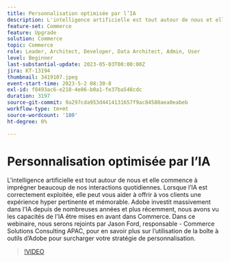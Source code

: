 ```yaml
---
title: Personnalisation optimisée par l’IA
description: L'intelligence artificielle est tout autour de nous et elle commence à imprégner beaucoup de nos interactions quotidiennes. Lorsque l’IA est correctement exploitée, elle peut vous aider à offrir à vos clients une expérience hyper pertinente et mémorable. Adobe investit massivement dans l'IA depuis de nombreuses années et plus récemment, nous avons vu les capacités de l'IA être mises en avant dans Commerce. Dans ce webinaire, nous serons rejoints par Jason Ford, responsable - Commerce Solutions Consulting APAC, pour en savoir plus sur l’utilisation de la boîte à outils d’Adobe pour surcharger votre stratégie de personnalisation.
feature-set: Commerce
feature: Upgrade
solution: Commerce
topic: Commerce
role: Leader, Architect, Developer, Data Architect, Admin, User
level: Beginner
last-substantial-update: 2023-05-03T00:00:00Z
jira: KT-13194
thumbnail: 3419107.jpeg
event-start-time: 2023-5-2 08:30-8
exl-id: f8493ac6-e218-4e86-b0a1-fe37ba548cdc
duration: 3197
source-git-commit: 9a297cda953d4414131657f9ac84580aea0eabeb
workflow-type: tm+mt
source-wordcount: '180'
ht-degree: 0%

---
```


# Personnalisation optimisée par l’IA

L&#39;intelligence artificielle est tout autour de nous et elle commence à imprégner beaucoup de nos interactions quotidiennes. Lorsque l’IA est correctement exploitée, elle peut vous aider à offrir à vos clients une expérience hyper pertinente et mémorable. Adobe investit massivement dans l&#39;IA depuis de nombreuses années et plus récemment, nous avons vu les capacités de l&#39;IA être mises en avant dans Commerce. Dans ce webinaire, nous serons rejoints par Jason Ford, responsable - Commerce Solutions Consulting APAC, pour en savoir plus sur l’utilisation de la boîte à outils d’Adobe pour surcharger votre stratégie de personnalisation.

>[!VIDEO](https://video.tv.adobe.com/v/3419107/?learn=on)
